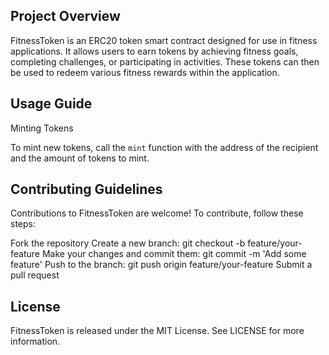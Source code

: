 ## Project Overview

FitnessToken is an ERC20 token smart contract designed for use in fitness applications. It allows users to earn tokens by achieving fitness goals, completing challenges, or participating in activities. These tokens can then be used to redeem various fitness rewards within the application.

## Usage Guide
Minting Tokens

To mint new tokens, call the `mint` function with the address of the recipient and the amount of tokens to mint.


## Contributing Guidelines
Contributions to FitnessToken are welcome! To contribute, follow these steps:

Fork the repository
Create a new branch: git checkout -b feature/your-feature
Make your changes and commit them: git commit -m 'Add some feature'
Push to the branch: git push origin feature/your-feature
Submit a pull request


## License

FitnessToken is released under the MIT License. See LICENSE for more information.

